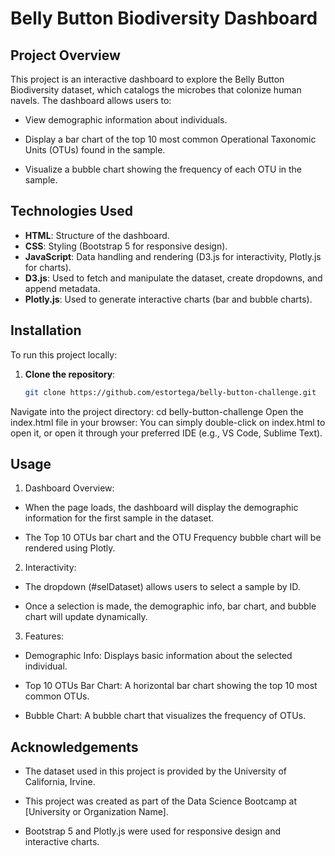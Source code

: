 # Belly Button Biodiversity Dashboard

## Project Overview

This project is an interactive dashboard to explore the Belly Button Biodiversity dataset, which catalogs the microbes that colonize human navels.
The dashboard allows users to:

- View demographic information about individuals.
 
- Display a bar chart of the top 10 most common Operational Taxonomic Units (OTUs) found in the sample.

- Visualize a bubble chart showing the frequency of each OTU in the sample.

## Technologies Used

- **HTML**: Structure of the dashboard.
- **CSS**: Styling (Bootstrap 5 for responsive design).
- **JavaScript**: Data handling and rendering (D3.js for interactivity, Plotly.js for charts).
- **D3.js**: Used to fetch and manipulate the dataset, create dropdowns, and append metadata.
- **Plotly.js**: Used to generate interactive charts (bar and bubble charts).

## Installation

To run this project locally:

1. **Clone the repository**:
   ```bash
   git clone https://github.com/estortega/belly-button-challenge.git
Navigate into the project directory:
cd belly-button-challenge
Open the index.html file in your browser:
You can simply double-click on index.html to open it, or open it through your preferred IDE (e.g., VS Code, Sublime Text).

## Usage

1. Dashboard Overview:
   
  - When the page loads, the dashboard will display the demographic information for the first sample in the dataset.

  - The Top 10 OTUs bar chart and the OTU Frequency bubble chart will be rendered using Plotly.

2. Interactivity:

  - The dropdown (#selDataset) allows users to select a sample by ID.

  - Once a selection is made, the demographic info, bar chart, and bubble chart will update dynamically.

3. Features:

  - Demographic Info: Displays basic information about the selected individual.

  - Top 10 OTUs Bar Chart: A horizontal bar chart showing the top 10 most common OTUs.
 
  - Bubble Chart: A bubble chart that visualizes the frequency of OTUs.

## Acknowledgements

- The dataset used in this project is provided by the University of California, Irvine.

- This project was created as part of the Data Science Bootcamp at [University or Organization Name].

- Bootstrap 5 and Plotly.js were used for responsive design and interactive charts.
